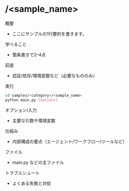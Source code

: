 # <category>/<sample_name>

概要
- ここにサンプルの1行要約を書きます。

学べること
- 箇条書きで2–4点

前提
- 認証/依存/環境変数など（必要なもののみ）

実行
```bash
cd samples/<category>/<sample_name>
python main.py [options]
```

オプション/入力
- 主要な引数や環境変数

仕組み
- 内部構成の要点（エージェント/ワークフロー/ツールなど）

ファイル
- main.py などの主ファイル

トラブルシュート
- よくある失敗と対処

